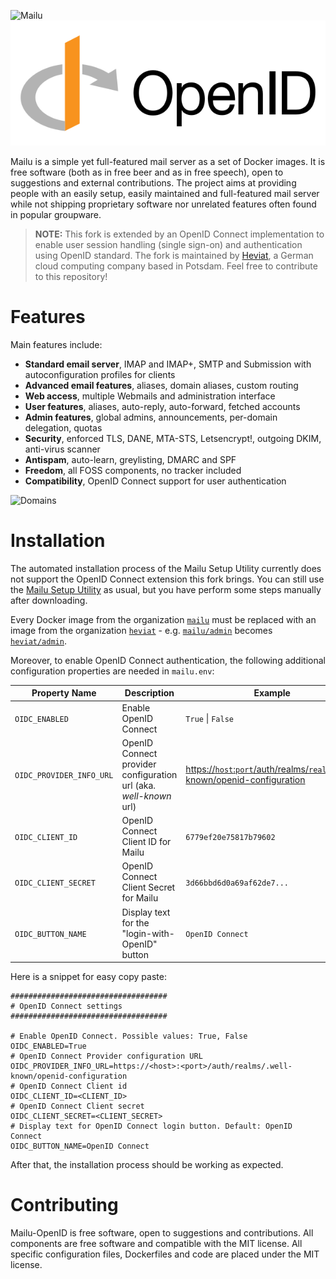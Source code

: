 <p align="leftr"><img src="docs/assets/logomark.png" alt="Mailu" height="200px">&nbsp;<img src="docs/assets/openid-logo.svg" alt="OpenID" height="200px"></p>


Mailu is a simple yet full-featured mail server as a set of Docker images.
It is free software (both as in free beer and as in free speech), open to
suggestions and external contributions. The project aims at providing people
with an easily setup, easily maintained and full-featured mail server while
not shipping proprietary software nor unrelated features often found in
popular groupware.

> **NOTE:** This fork is extended by an OpenID Connect implementation to enable user session handling (single sign-on) and authentication using OpenID standard. The fork is maintained by [Heviat](https://heviat.com), a German cloud computing company based in Potsdam. Feel free to contribute to this repository!

Features
========

Main features include:

- **Standard email server**, IMAP and IMAP+, SMTP and Submission with autoconfiguration profiles for clients
- **Advanced email features**, aliases, domain aliases, custom routing
- **Web access**, multiple Webmails and administration interface
- **User features**, aliases, auto-reply, auto-forward, fetched accounts
- **Admin features**, global admins, announcements, per-domain delegation, quotas
- **Security**, enforced TLS, DANE, MTA-STS, Letsencrypt!, outgoing DKIM, anti-virus scanner
- **Antispam**, auto-learn, greylisting, DMARC and SPF
- **Freedom**, all FOSS components, no tracker included
- **Compatibility**, OpenID Connect support for user authentication

![Domains](docs/assets/screenshots/domains.png)

Installation
============

The automated installation process of the Mailu Setup Utility currently does not support the OpenID Connect extension this fork brings. You can still use the [Mailu Setup Utility](https://setup.mailu.io/1.9/) as usual, but you have perform some steps manually after downloading.

Every Docker image from the organization [`mailu`](https://hub.docker.com/u/mailu) must be replaced with an image from the organization [`heviat`](https://hub.docker.com/u/heviat) - e.g. [`mailu/admin`](https://hub.docker.com/r/mailu/admin) becomes [`heviat/admin`](https://hub.docker.com/u/heviat). 

Moreover, to enable OpenID Connect authentication, the following additional configuration properties are needed in `mailu.env`:

|       Property Name      |                             Description                           |           Example         |
| ------------------------ | ----------------------------------------------------------------- | ------------------------- |
| `OIDC_ENABLED`           | Enable OpenID Connect                                             | `True` \| `False`         |
| `OIDC_PROVIDER_INFO_URL` | OpenID Connect provider configuration url (aka. _well-known_ url) | [https://`host`:`port`/auth/realms/`realm`/.well-known/openid-configuration]() |
| `OIDC_CLIENT_ID`         | OpenID Connect Client ID for Mailu                                | `6779ef20e75817b79602`    |
| `OIDC_CLIENT_SECRET`     | OpenID Connect Client Secret for Mailu                            | `3d66bbd6d0a69af62de7...` |
| `OIDC_BUTTON_NAME`       | Display text for the "login-with-OpenID" button                   | `OpenID Connect`          |

Here is a snippet for easy copy paste:

```properties
###################################
# OpenID Connect settings
###################################

# Enable OpenID Connect. Possible values: True, False
OIDC_ENABLED=True
# OpenID Connect Provider configuration URL
OIDC_PROVIDER_INFO_URL=https://<host>:<port>/auth/realms/.well-known/openid-configuration
# OpenID Connect Client id
OIDC_CLIENT_ID=<CLIENT_ID>
# OpenID Connect Client secret
OIDC_CLIENT_SECRET=<CLIENT_SECRET>
# Display text for OpenID Connect login button. Default: OpenID Connect
OIDC_BUTTON_NAME=OpenID Connect
```

After that, the installation process should be working as expected.

Contributing
============

Mailu-OpenID is free software, open to suggestions and contributions. All
components are free software and compatible with the MIT license. All
specific configuration files, Dockerfiles and code are placed under the
MIT license.
